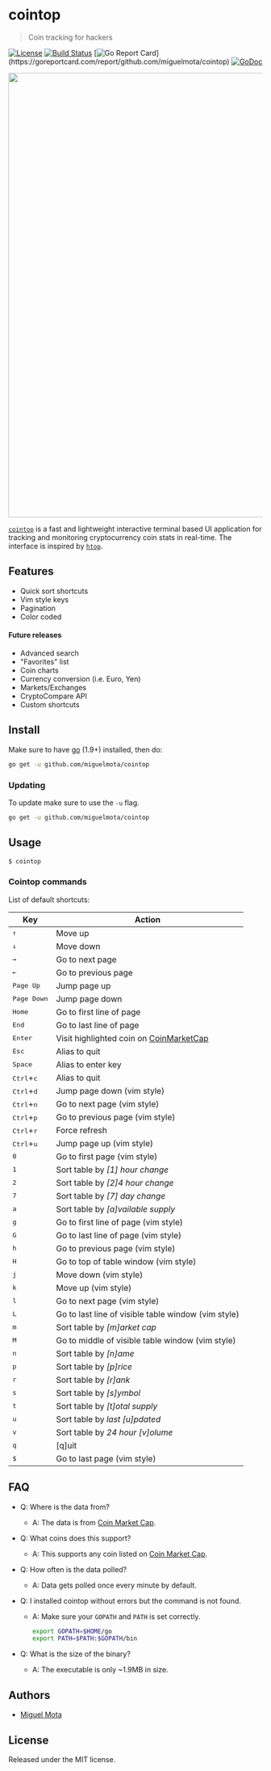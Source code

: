 # cointop

> Coin tracking for hackers

[![License](http://img.shields.io/badge/license-MIT-blue.svg)](https://raw.githubusercontent.com/miguelmota/cointop/master/LICENSE.md) [![Build Status](https://travis-ci.org/miguelmota/cointop.svg?branch=master)](https://travis-ci.org/miguelmota/cointop) [![Go Report Card](https://goreportcard.com/badge/github.com/miguelmota/cointop?)](https://goreportcard.com/report/github.com/miguelmota/cointop) [![GoDoc](https://godoc.org/github.com/miguelmota/cointop?status.svg)](https://godoc.org/github.com/miguelmota/cointop)

<img src="./assets/screenshot-001.gif" width="880" />

[`cointop`](https://github.com/miguelmota/cointop) is a fast and lightweight interactive terminal based UI application for tracking and monitoring cryptocurrency coin stats in real-time. The interface is inspired by [`htop`](https://en.wikipedia.org/wiki/Htop).

## Features

- Quick sort shortcuts
- Vim style keys
- Pagination
- Color coded

#### Future releases

- Advanced search
- "Favorites" list
- Coin charts
- Currency conversion (i.e. Euro, Yen)
- Markets/Exchanges
- CryptoCompare API
- Custom shortcuts

## Install

Make sure to have [go](https://golang.org/) (1.9+) installed, then do:

```bash
go get -u github.com/miguelmota/cointop
```

### Updating

To update make sure to use the `-u` flag.

```bash
go get -u github.com/miguelmota/cointop
```

<!--
#### Alternatively (without go)

```
sudo curl -s "https://raw.githubusercontent.com/miguelmota/cointop/master/install.sh?$(date +%s)" | bash
```
-->

## Usage

```bash
$ cointop
```

### Cointop commands

List of default shortcuts:

Key|Action
----|------|
<kbd>↑</kbd>|Move up
<kbd>↓</kbd>|Move down
<kbd>→</kbd>|Go to next page
<kbd>←</kbd>|Go to previous page
<kbd>Page Up</kbd>|Jump page up
<kbd>Page Down</kbd>|Jump page down
<kbd>Home</kbd>|Go to first line of page
<kbd>End</kbd>|Go to last line of page
<kbd>Enter</kbd>|Visit highlighted coin on [CoinMarketCap](https://coinmarketcap.com/)
<kbd>Esc</kbd>|Alias to quit
<kbd>Space</kbd>|Alias to enter key
<kbd>Ctrl</kbd>+<kbd>c</kbd>|Alias to quit
<kbd>Ctrl</kbd>+<kbd>d</kbd>|Jump page down (vim style)
<kbd>Ctrl</kbd>+<kbd>n</kbd>|Go to next page (vim style)
<kbd>Ctrl</kbd>+<kbd>p</kbd>|Go to previous page (vim style)
<kbd>Ctrl</kbd>+<kbd>r</kbd>|Force refresh
<kbd>Ctrl</kbd>+<kbd>u</kbd>|Jump page up (vim style)
<kbd>0</kbd>|Go to first page (vim style)
<kbd>1</kbd>|Sort table by *[1] hour change*
<kbd>2</kbd>|Sort table by *[2]4 hour change*
<kbd>7</kbd>|Sort table by *[7] day change*
<kbd>a</kbd>|Sort table by *[a]vailable supply*
<kbd>g</kbd>|Go to first line of page  (vim style)
<kbd>G</kbd>|Go to last line of page (vim style)
<kbd>h</kbd>|Go to previous page (vim style)
<kbd>H</kbd>|Go to top of table window (vim style)
<kbd>j</kbd>|Move down (vim style)
<kbd>k</kbd>|Move up (vim style)
<kbd>l</kbd>|Go to next page (vim style)
<kbd>L</kbd>|Go to last line of visible table window (vim style)
<kbd>m</kbd>|Sort table by *[m]arket cap*
<kbd>M</kbd>|Go to middle of visible table window (vim style)
<kbd>n</kbd>|Sort table by *[n]ame*
<kbd>p</kbd>|Sort table by *[p]rice*
<kbd>r</kbd>|Sort table by *[r]ank*
<kbd>s</kbd>|Sort table by *[s]ymbol*
<kbd>t</kbd>|Sort table by *[t]otal supply*
<kbd>u</kbd>|Sort table by *last [u]pdated*
<kbd>v</kbd>|Sort table by *24 hour [v]olume*
<kbd>q</kbd>|[q]uit
<kbd>$</kbd>|Go to last page (vim style)

<!--
|`h`|toggle [h]elp|
|`?`|alias to help|
-->

## FAQ

- Q: Where is the data from?

  - A: The data is from [Coin Market Cap](https://coinmarketcap.com/).

- Q: What coins does this support?

  - A: This supports any coin listed on [Coin Market Cap](https://coinmarketcap.com/).

- Q: How often is the data polled?

  - A: Data gets polled once every minute by default.

- Q: I installed cointop without errors but the command is not found.

  - A: Make sure your `GOPATH` and `PATH` is set correctly.
    ```bash
    export GOPATH=$HOME/go
    export PATH=$PATH:$GOPATH/bin
    ```

- Q: What is the size of the binary?

  - A: The executable is only ~1.9MB in size.

## Authors

- [Miguel Mota](https://github.com/miguelmota)

## License

Released under the MIT license.
